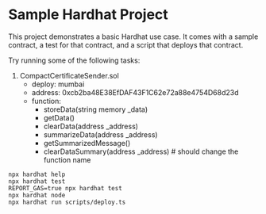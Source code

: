 # Sample Hardhat Project

This project demonstrates a basic Hardhat use case. It comes with a sample contract, a test for that contract, and a script that deploys that contract.

Try running some of the following tasks:

1. CompactCertificateSender.sol
   - deploy: mumbai
   - address: 0xcb2ba48E38EfDAF43F1C62e72a88e4754D68d23d
   - function:
     - storeData(string memory \_data)
     - getData()
     - clearData(address \_address)
     - summarizeData(address \_address)
     - getSummarizedMessage()
     - clearDataSummary(address \_address) # should change the function name

```shell
npx hardhat help
npx hardhat test
REPORT_GAS=true npx hardhat test
npx hardhat node
npx hardhat run scripts/deploy.ts
```
